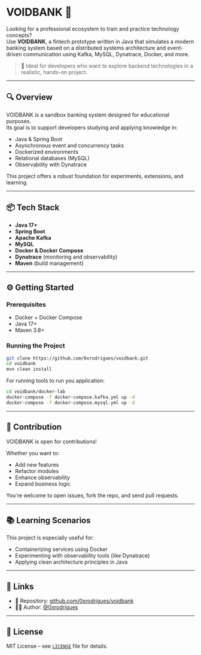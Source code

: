 # VOIDBANK 🏦

Looking for a professional ecosystem to train and practice technology concepts?  
Use **VOIDBANK**, a fintech prototype written in Java that simulates a modern banking system based on a distributed systems architecture and event-driven communication using Kafka, MySQL, Dynatrace, Docker, and more.

> 🚀 Ideal for developers who want to explore backend technologies in a realistic, hands-on project.

---

## 🔍 Overview

VOIDBANK is a sandbox banking system designed for educational purposes.  
Its goal is to support developers studying and applying knowledge in:

- Java & Spring Boot
- Asynchronous event and concurrency tasks
- Dockerized environments
- Relational databases (MySQL)
- Observability with Dynatrace

This project offers a robust foundation for experiments, extensions, and learning.

---

## 📦 Tech Stack

- **Java 17+**
- **Spring Boot**
- **Apache Kafka**
- **MySQL**
- **Docker & Docker Compose**
- **Dynatrace** (monitoring and observability)
- **Maven** (build management)

---

## ⚙️ Getting Started

### Prerequisites

- Docker + Docker Compose
- Java 17+
- Maven 3.8+

### Running the Project

```bash
git clone https://github.com/0xrodrigues/voidbank.git
cd voidbank
mvn clean install
```
For running tools to run you application:
```bash
cd voidbank/docker-lab
docker-compose -f docker-compose.kafka.yml up -d
docker-compose -f docker-compose.mysql.yml up -d 
```

---

## 🤝 Contribution

VOIDBANK is open for contributions!

Whether you want to:
- Add new features
- Refactor modules
- Enhance observability
- Expand business logic

You're welcome to open issues, fork the repo, and send pull requests.

---

## 📚 Learning Scenarios

This project is especially useful for:

- Containerizing services using Docker
- Experimenting with observability tools (like Dynatrace)
- Applying clean architecture principles in Java

---

## 🔗 Links

- 📘 Repository: [github.com/0xrodrigues/voidbank](https://github.com/0xrodrigues/voidbank)
- 🧑‍💻 Author: [@0xrodrigues](https://github.com/0xrodrigues)

---

## 📄 License

MIT License – see [`LICENSE`](./LICENSE) file for details.
